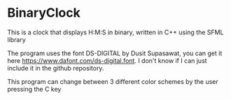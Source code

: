 # BinaryClock
This is a clock that displays H:M:S in binary, written in C++ using the SFML library

The program uses the font DS-DIGITAL by Dusit Supasawat, you can get it here https://www.dafont.com/ds-digital.font. I don't know if I can just include it in 
the github repository.

This program can change between 3 different color schemes by the user pressing the C key
